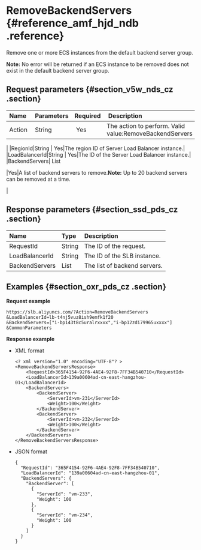 # RemoveBackendServers {#reference_amf_hjd_ndb .reference}

Remove one or more ECS instances from the default backend server group.

**Note:** No error will be returned if an ECS instance to be removed does not exist in the default backend server group.

## Request parameters {#section_v5w_nds_cz .section}

|Name |Parameters|Required| Description|
|:----|:---------|:-------|:-----------|
|Action |String | Yes|The action to perform. Valid value:RemoveBackendServers

|
|RegionId|String | Yes|The region ID of Server Load Balancer instance.|
|LoadBalancerId|String | Yes|The ID of the Server Load Balancer instance.|
|BackendServers| List

 |Yes|A list of backend servers to remove.**Note:** Up to 20 backend servers can be removed at a time.

|

## Response parameters {#section_ssd_pds_cz .section}

|Name|Type|Description|
|:---|:---|:----------|
|RequestId|String|The ID of the request.|
|LoadBalancerId|String|The ID of the SLB instance.|
|BackendServers|List|The list of backend servers.|

## Examples {#section_oxr_pds_cz .section}

**Request example**

``` {#public}
https://slb.aliyuncs.com/?Action=RemoveBackendServers
&LoadBalancerId=lb-t4nj5vuz8ish9emfk1f20
&BackendServers=["i-bp143t8c5uralrxxxx","i-bp12zdi79965uxxxx"]
&CommonParameters
```

**Response example**

-   XML format

    ```
    <? xml version="1.0" encoding="UTF-8"? >
    <RemoveBackendServersResponse>
    	<RequestId>365F4154-92F6-4AE4-92F8-7FF34B540710</RequestId>
    	<LoadBalancerId>139a00604ad-cn-east-hangzhou-01</LoadBalancerId>
    	<BackendServers>
    		<BackendServer>
    			<ServerId>vm-231</ServerId>
    			<Weight>100</Weight>
    		</BackendServer>
    		<BackendServer>
    			<ServerId>vm-232</ServerId>
    			<Weight>100</Weight>
    		</BackendServer>
    	</BackendServers>
    </RemoveBackendServersResponse>
    ```

-   JSON format

    ```
    {
      "RequestId": "365F4154-92F6-4AE4-92F8-7FF34B540710",
      "LoadBalancerId": "139a00604ad-cn-east-hangzhou-01",
      "BackendServers": {
        "BackendServer": [
          {
            "ServerId": "vm-233",
            "Weight": 100
          },
          {
            "ServerId": "vm-234",
            "Weight": 100
          }
        ]
      }
    }
    ```


